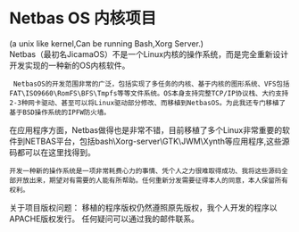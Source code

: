 # Netbas OS 内核项目
  (a unix like kernel,Can be running Bash,Xorg Server.)<br>
  Netbas（最初名JicamaOS）不是一个Linux内核的操作系统，而是完全重新设计开发实现的一种新的OS内核软件。

     NetbasOS的开发范围非常的广泛，包括实现了多任务的内核、基于内核的图形系统、VFS包括FAT\ISO9660\RomFS\BFS\Tmpfs等等文件系统。OS本身支持完整TCP/IP协议栈、大约支持2-3种网卡驱动、甚至可以将Linux驱动部分修改、而移植到NetbasOS。为此我还专门移植了基于BSD操作系统的IPFW防火墙。

   在应用程序方面，Netbas做得也是非常不错，目前移植了多个Linux非常重要的软件到NETBAS平台，包括bash\Xorg-server\GTK\JWM\Xynth等应用程序,这些源码都可以在这里找得到。

    开发一种新的操作系统是一项非常耗费心力的事情、凭个人之力很难取得成功、我将这些源码全部开放出来，期望对有需要的人能有所帮助。任何重新分发需要征得本人的同意，本人保留所有权利。

 关于项目版权问题：
 移植的程序版权仍然遵照原先版权，我个人开发的程序以APACHE版权发行。
 任何疑问可以通过我的邮件联系。
